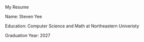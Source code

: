 My Resume

Name: Steven Yee

Education: Computer Science and Math at Northeastern Univeristy

Graduation Year: 2027